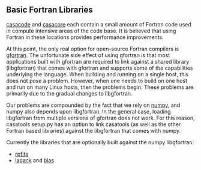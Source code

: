 
## Basic Fortran Libraries

[casacode](https://open-bitbucket.nrao.edu/projects/CASA/repos/casa/browse) and [casacore](https://github.com/casacore/casacore) each contain a small amount of Fortran code used in compute intensive areas of the code base. It is believed that using Fortran in these locations provides performance improvements.

At this point, the only real option for open-source Fortran compilers is [gfortran](https://gcc.gnu.org/wiki/GFortran). The unfortunate side effect of using gfortran is that most applications built with gfortran are required to link against a shared library (libgfortran) that comes with gfortran and supports some of the capabilities underlying the language. When building and running on a single host, this does not pose a problem. However, when one needs to build on one host and run on many Linux hosts, then the problems begin. These problems are primarily due to the gradual changes to libgfortran.

Our problems are compounded by the fact that we rely on [numpy](https://www.numpy.org), and numpy also depends upon libgfortran. In the general case, loading libgfortran from multiple versions of gfortran does not work. For this reason, casatools setup.py has an option to link casatools (as well as the other Fortran based libraries) against the libgfortran that comes with numpy.

Currently the libraries that are optionally built against the numpy libgfortran:

* [rpfits](http://www.atnf.csiro.au/computing/software/rpfits.html)
* [lapack](http://www.netlib.org/lapack/) and [blas](http://www.netlib.org/blas/)

